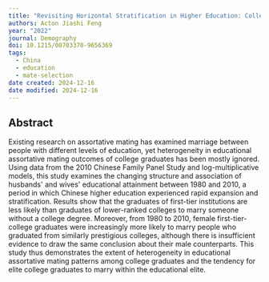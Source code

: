 ```yaml
---
title: "Revisiting Horizontal Stratification in Higher Education: College Prestige Hierarchy and Educational Assortative Mating in China"
authors: Acton Jiashi Feng
year: "2022"
journal: Demography
doi: 10.1215/00703370-9656369
tags:
  - China
  - education
  - mate-selection
date created: 2024-12-16
date modified: 2024-12-16
---
```


## Abstract

Existing research on assortative mating has examined marriage between people with different levels of education, yet heterogeneity in educational assortative mating outcomes of college graduates has been mostly ignored. Using data from the 2010 Chinese Family Panel Study and log-multiplicative models, this study examines the changing structure and association of husbands' and wives' educational attainment between 1980 and 2010, a period in which Chinese higher education experienced rapid expansion and stratification. Results show that the graduates of first-tier institutions are less likely than graduates of lower-ranked colleges to marry someone without a college degree. Moreover, from 1980 to 2010, female first-tier-college graduates were increasingly more likely to marry people who graduated from similarly prestigious colleges, although there is insufficient evidence to draw the same conclusion about their male counterparts. This study thus demonstrates the extent of heterogeneity in educational assortative mating patterns among college graduates and the tendency for elite college graduates to marry within the educational elite.
